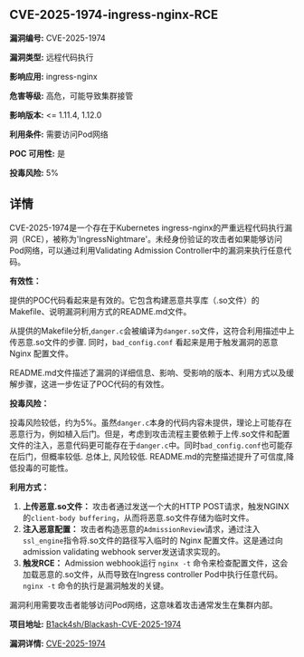 ## CVE-2025-1974-ingress-nginx-RCE

**漏洞编号:** CVE-2025-1974

**漏洞类型:** 远程代码执行

**影响应用:** ingress-nginx

**危害等级:** 高危，可能导致集群接管

**影响版本:** <= 1.11.4, 1.12.0

**利用条件:** 需要访问Pod网络

**POC 可用性:** 是

**投毒风险:** 5%

## 详情

CVE-2025-1974是一个存在于Kubernetes ingress-nginx的严重远程代码执行漏洞（RCE），被称为'IngressNightmare'。未经身份验证的攻击者如果能够访问Pod网络，可以通过利用Validating Admission Controller中的漏洞来执行任意代码。

**有效性：**

提供的POC代码看起来是有效的。它包含构建恶意共享库（.so文件）的Makefile、说明漏洞利用方式的README.md文件。

从提供的Makefile分析,`danger.c`会被编译为`danger.so`文件，这符合利用描述中上传恶意.so文件的步骤. 同时，`bad_config.conf` 看起来是用于触发漏洞的恶意 Nginx 配置文件。

README.md文件描述了漏洞的详细信息、影响、受影响的版本、利用方式以及缓解步骤，这进一步佐证了POC代码的有效性。

**投毒风险：**

投毒风险较低，约为5%。虽然`danger.c`本身的代码内容未提供，理论上可能存在恶意行为，例如植入后门。但是，考虑到攻击流程主要依赖于上传.so文件和配置文件的注入，恶意代码更可能存在于`danger.c`中。同时`bad_config.conf`也可能存在后门，但概率较低. 总体上, 风险较低. README.md的完整描述提升了可信度,降低投毒的可能性。 

**利用方式：**

1.  **上传恶意.so文件：** 攻击者通过发送一个大的HTTP POST请求，触发NGINX的`client-body buffering`，从而将恶意.so文件存储为临时文件。
2.  **注入恶意配置：** 攻击者构造恶意的`AdmissionReview`请求，通过注入`ssl_engine`指令将.so文件的路径写入临时的 Nginx 配置文件。这是通过向admission validating webhook server发送请求实现的。
3.  **触发RCE：**  Admission webhook运行 `nginx -t` 命令来检查配置文件，这会加载恶意的.so文件，从而导致在Ingress controller Pod中执行任意代码。`nginx -t` 命令的执行是漏洞触发的关键。

漏洞利用需要攻击者能够访问Pod网络，这意味着攻击通常发生在集群内部。

**项目地址:** [B1ack4sh/Blackash-CVE-2025-1974](https://github.com/B1ack4sh/Blackash-CVE-2025-1974)

**漏洞详情:** [CVE-2025-1974](https://nvd.nist.gov/vuln/detail/CVE-2025-1974)